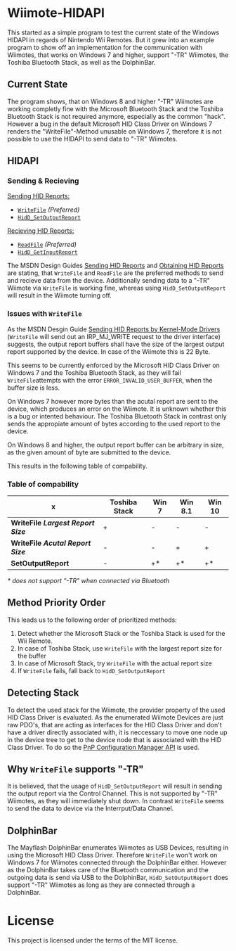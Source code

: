 # Wiimote-HIDAPI

This started as a simple program to test the current state of the Windows HIDAPI in regards of Nintendo Wii Remotes.
But it grew into an example program to show off an implementation for the communication with Wiimotes, 
that works on Windows 7 and higher, support "-TR" Wiimotes, the Toshiba Bluetooth Stack, as well as the DolphinBar.

## Current State

The program shows, that on Windows 8 and higher "-TR" Wiimotes are working completly fine with the Microsoft Bluetooth Stack 
and the Toshiba Bluetooth Stack is not required anymore, especially as the common "hack".
However a bug in the default Microsoft HID Class Driver on Windows 7 renders the "WriteFile"-Method unusable on Windows 7, 
therefore it is not possible to use the HIDAPI to send data to "-TR" Wiimotes. 

## HIDAPI

### Sending & Recieving

[Sending HID Reports:](https://msdn.microsoft.com/en-us/library/windows/hardware/ff543402(v=vs.85).aspx)
- [`WriteFile`](https://msdn.microsoft.com/en-us/library/windows/desktop/aa365747(v=vs.85).aspx) _(Preferred)_
- [`HidD_SetOutputReport`](https://msdn.microsoft.com/en-us/library/windows/hardware/ff539690(v=vs.85).aspx)

[Recieving HID Reports:](https://msdn.microsoft.com/en-us/library/windows/hardware/ff542426(v=vs.85).aspx)
- [`ReadFile`](https://msdn.microsoft.com/en-us/library/windows/desktop/aa365467(v=vs.85).aspx) _(Preferred)_
- [`HidD_GetInputReport`](https://msdn.microsoft.com/en-us/library/windows/hardware/ff538945(v=vs.85).aspx)

The MSDN Design Guides [Sending HID Reports](https://msdn.microsoft.com/en-us/library/windows/hardware/ff543402(v=vs.85).aspx) 
and [Obtaining HID Reports](https://msdn.microsoft.com/en-us/library/windows/hardware/ff542426(v=vs.85).aspx) are stating, 
that `WriteFile` and `ReadFile` are the preferred methods to send and recieve data from the device.
Additionally sending data to a "-TR" Wiimote via `WriteFile` is working fine, whereas using `HidD_SetOutputReport` will result in the Wiimote turning off.

### Issues with `WriteFile`

As the MSDN Desgin Guide [Sending HID Reports by Kernel-Mode Drivers](https://msdn.microsoft.com/en-us/library/windows/hardware/ff543397(v=vs.85).aspx)
(`WriteFile` will send out an IRP_MJ_WRITE request to the driver interface) suggests, 
the output report buffers shall have the size of the largest output report supported by the device. 
In case of the Wiimote this is 22 Byte.

This seems to be currently enforced by the Microsoft HID Class Driver on Windows 7 and the Toshiba Bluetooth Stack, as they will fail `WriteFile`attempts with the error `ERROR_INVALID_USER_BUFFER`, when the buffer size is less.

On Windows 7 however more bytes than the acutal report are sent to the device, which produces an error on the Wiimote. 
It is unknown whether this is a bug or intented behaviour.
The Toshiba Bluetooth Stack in contrast only sends the appropiate amount of bytes according to the used report to the device.

On Windows 8 and higher, the output report buffer can be arbitrary in size, as the given amount of byte are submitted to the device.

This results in the following table of compability.

### Table of compability

x | Toshiba Stack | Win 7 | Win 8.1 | Win 10
------------ | ------------- | ------------- | ------------- | -------------
**WriteFile _Largest Report Size_** | + | - | - | -
**WriteFile _Acutal Report Size_** | - | - | + | +
**SetOutputReport** | - | +* | +* | +*

_* does not support "-TR" when connected via Bluetooth_

## Method Priority Order

This leads us to the following order of prioritized methods:

1. Detect whether the Microsoft Stack or the Toshiba Stack is used for the Wii Remote.
2. In case of Toshiba Stack, use `WriteFile` with the largest report size for the buffer
3. In case of Microsoft Stack, try `WriteFile` with the actual report size
4. If `WriteFile` fails, fall back to `HidD_SetOutputReport`

## Detecting Stack

To detect the used stack for the Wiimote, the provider property of the used HID Class Driver is evaluated.
As the enumerated Wiimote Devices are just raw PDO's, that are acting as interfaces for the HID Class Driver and 
don't have a driver directly associated with, it is neccessary to move one node up in the device tree 
to get to the device node that is associated with the HID Class Driver. To do so the [PnP Configuration Manager API](https://msdn.microsoft.com/en-us/library/windows/hardware/ff549713(v=vs.85).aspx)
is used.

## Why `WriteFile` supports "-TR"

It is believed, that the usage of `HidD_SetOutputReport` will result in sending the output report via the Control Channel.
This is not supported by "-TR" Wiimotes, as they will immediately shut down.
In contrast `WriteFile` seems to send the data to device via the Interrput/Data Channel. 

## DolphinBar

The Mayflash DolphinBar enumerates Wiimotes as USB Devices, resulting in using the Microsoft HID Class Driver.
Therefore `WriteFile` won't work on Windows 7 for Wiimotes connected through the DolphinBar either.
However as the DolphinBar takes care of the Bluetooth communication and the outgoing data is send via USB to the DolphinBar,
`HidD_SetOutputReport` does support "-TR" Wiimotes as long as they are connected through a DolphinBar.

# License

This project is licensed under the terms of the MIT license.
